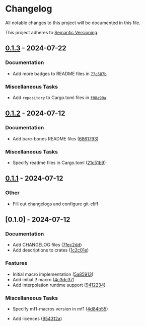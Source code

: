 # Changelog

All notable changes to this project will be documented in this file.

This project adheres to [Semantic Versioning](https://semver.org/spec/v2.0.0.html).

## [0.1.3](https://github.com/JadedBlueEyes/messageformat/compare/mf1-v0.1.2...mf1-v0.1.3) - 2024-07-22

### Documentation

- Add more badges to README files in [`77c587b`](https://github.com/JadedBlueEyes/messageformat/commit/77c587b5222b26032dfa40eb8777cf0af3f9a32f)

### Miscellaneous Tasks

- Add `repository` to Cargo.toml files in [`f08a90a`](https://github.com/JadedBlueEyes/messageformat/commit/f08a90a8f25cb89d5c1996d992fabec191eda186)

## [0.1.2](https://github.com/JadedBlueEyes/messageformat/compare/mf1-v0.1.1...mf1-v0.1.2) - 2024-07-12

### Documentation

- Add bare-bones README files ([6861793](https://github.com/JadedBlueEyes/messageformat/commit/6861793fe974f384a2136ee1550eba9fbf592796))

### Miscellaneous Tasks

- Specify readme files in Cargo.toml ([21c51b9](https://github.com/JadedBlueEyes/messageformat/commit/21c51b9038d9b74a8cd13b75237f20b1ed11c8c4))

## [0.1.1](https://github.com/JadedBlueEyes/messageformat/compare/mf1-v0.1.0...mf1-v0.1.1) - 2024-07-12

### Other
- Fill out changelogs and configure git-cliff

## [0.1.0] - 2024-07-12

### Documentation

- Add CHANGELOG files ([7fec2dd](https://github.com/JadedBlueEyes/messageformat/commit/7fec2ddb40381df682d1dd6fde88375b5b209ef0))
- Add descriptions to crates ([1c2c01e](https://github.com/JadedBlueEyes/messageformat/commit/1c2c01ebce34881b18a28f249c506b8f2950c6f2))

### Features

- Initial  macro implementation ([5a85913](https://github.com/JadedBlueEyes/messageformat/commit/5a8591366b5b521a454d9152bbdb1534ba3415ac))
- Add initial t! macro ([4c3dc37](https://github.com/JadedBlueEyes/messageformat/commit/4c3dc37a3092188d7828ff716da4f914f0080b25))
- Add interpolation runtime support ([9412234](https://github.com/JadedBlueEyes/messageformat/commit/941223468282210ee239ccfef496f6908e74c19e))

### Miscellaneous Tasks

- Specify mf1-macros version in mf1 ([4d84b55](https://github.com/JadedBlueEyes/messageformat/commit/4d84b55c7a28c880b1f930150e18ef8cbd6ef038))

- Add licences ([954312a](https://github.com/JadedBlueEyes/messageformat/commit/954312ad5ed23d4e9a2415f9ddac822f8ed24f60))

